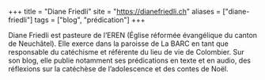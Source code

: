 +++
title = "Diane Friedli"
site = "https://dianefriedli.ch"
aliases = ["diane-friedli"]
tags = ["blog", "prédication"]
+++

Diane Friedli est pasteure de l’EREN (Église réformée évangélique du canton de Neuchâtel). Elle exerce dans la paroisse de La BARC en tant que responsable du catéchisme et référente du lieu de vie de Colombier. Sur son blog, elle publie notamment ses prédications en texte et en audio, des réflexions sur la catéchèse de l’adolescence et des contes de Noël.
